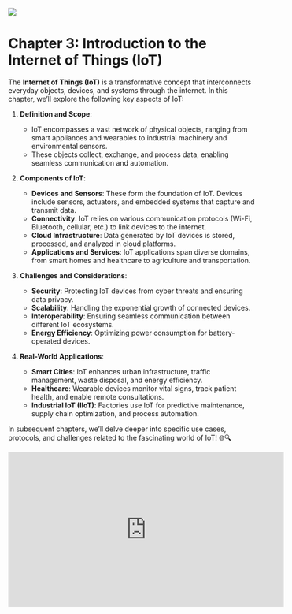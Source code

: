 
![](https://encrypted-tbn0.gstatic.com/images?q=tbn:ANd9GcRd1PeR1JztXfdFp-OK2VWZsG6HHsQFcGPaKdJHMDKG-A&s)
# Chapter 3: Introduction to the Internet of Things (IoT)

The **Internet of Things (IoT)** is a transformative concept that interconnects everyday objects, devices, and systems through the internet. In this chapter, we’ll explore the following key aspects of IoT:

1. **Definition and Scope**:
    
    - IoT encompasses a vast network of physical objects, ranging from smart appliances and wearables to industrial machinery and environmental sensors.
    - These objects collect, exchange, and process data, enabling seamless communication and automation.
2. **Components of IoT**:
    
    - **Devices and Sensors**: These form the foundation of IoT. Devices include sensors, actuators, and embedded systems that capture and transmit data.
    - **Connectivity**: IoT relies on various communication protocols (Wi-Fi, Bluetooth, cellular, etc.) to link devices to the internet.
    - **Cloud Infrastructure**: Data generated by IoT devices is stored, processed, and analyzed in cloud platforms.
    - **Applications and Services**: IoT applications span diverse domains, from smart homes and healthcare to agriculture and transportation.
3. **Challenges and Considerations**:
    
    - **Security**: Protecting IoT devices from cyber threats and ensuring data privacy.
    - **Scalability**: Handling the exponential growth of connected devices.
    - **Interoperability**: Ensuring seamless communication between different IoT ecosystems.
    - **Energy Efficiency**: Optimizing power consumption for battery-operated devices.
4. **Real-World Applications**:
    
    - **Smart Cities**: IoT enhances urban infrastructure, traffic management, waste disposal, and energy efficiency.
    - **Healthcare**: Wearable devices monitor vital signs, track patient health, and enable remote consultations.
    - **Industrial IoT (IIoT)**: Factories use IoT for predictive maintenance, supply chain optimization, and process automation.

In subsequent chapters, we’ll delve deeper into specific use cases, protocols, and challenges related to the fascinating world of IoT! 🌐🔍

<iframe width="560" height="315" src="https://www.youtube.com/embed/ps9ucSDH8s4?si=Ly-KXohdJ6KfbGdx" title="YouTube video player" frameborder="0" allow="accelerometer; autoplay; clipboard-write; encrypted-media; gyroscope; picture-in-picture; web-share" allowfullscreen></iframe>
